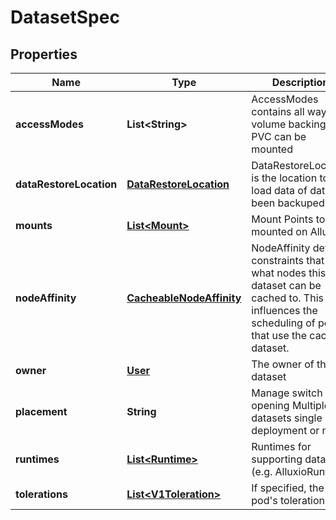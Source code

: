 
# DatasetSpec

## Properties
Name | Type | Description | Notes
------------ | ------------- | ------------- | -------------
**accessModes** | **List&lt;String&gt;** | AccessModes contains all ways the volume backing the PVC can be mounted |  [optional]
**dataRestoreLocation** | [**DataRestoreLocation**](DataRestoreLocation.md) | DataRestoreLocation is the location to load data of dataset  been backuped |  [optional]
**mounts** | [**List&lt;Mount&gt;**](Mount.md) | Mount Points to be mounted on Alluxio. |  [optional]
**nodeAffinity** | [**CacheableNodeAffinity**](CacheableNodeAffinity.md) | NodeAffinity defines constraints that limit what nodes this dataset can be cached to. This field influences the scheduling of pods that use the cached dataset. |  [optional]
**owner** | [**User**](User.md) | The owner of the dataset |  [optional]
**placement** | **String** | Manage switch for opening Multiple datasets single node deployment or not |  [optional]
**runtimes** | [**List&lt;Runtime&gt;**](Runtime.md) | Runtimes for supporting dataset (e.g. AlluxioRuntime) |  [optional]
**tolerations** | [**List&lt;V1Toleration&gt;**](V1Toleration.md) | If specified, the pod&#39;s tolerations. |  [optional]



